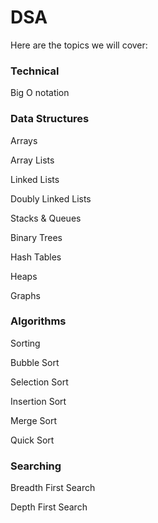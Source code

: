 
# DSA
Here are the topics we will cover:



### Technical

Big O notation



### Data Structures

Arrays

Array Lists

Linked Lists

Doubly Linked Lists

Stacks & Queues

Binary Trees

Hash Tables

Heaps

Graphs



### Algorithms

Sorting

Bubble Sort

Selection Sort

Insertion Sort

Merge Sort

Quick Sort



### Searching

Breadth First Search

Depth First Search



